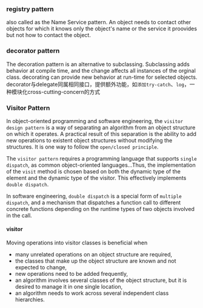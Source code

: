 ### registry pattern
also called as the Name Service pattern. An object needs to contact other objects for which it knows only the object's name or the service it proovides but not how to contact the object.

### decorator pattern
The decoration pattern is an alternative to subclassing. Subclassing adds behavior at compile time, and the change affects all instances of the orginal class. decorating can provide new behavior at run-time for selected objects.
decorator与delegate同属相同接口，提供额外功能，如`添加try-catch`、`log`，一种模块化cross-cutting-concern的方式

### Visitor Pattern
In object-oriented programming and software engineering, the `visitor design pattern` is a way of separating an algorithm from an object structure on which it operates. A practical result of this separation is the ability to add new operations to existent object structures without modifying the structures. It is one way to follow the `open/closed principle`.

The `visitor pattern` requires a programming language that supports `single dispatch`, as common object-oriented languages...Thus, the implementation of the `visit` method is chosen based on both the dynamic type of the element and the dynamic type of the visitor. This effectively implements `double dispatch`.

In software engineering, `double dispatch` is a special form of `multiple dispatch`, and a mechanism that dispatches a function call to different concrete functions depending on the runtime types of two objects involved in the call.

#### visitor
Moving operations into visitor classes is beneficial when
- many unrelated operations on an object structure are required,
- the classes that make up the object structure are known and not expected to change,
- new operations need to be added frequently,
- an algorithm involves several classes of the object structure, but it is desired to manage it in one single location,
- an algorithm needs to work across several independent class hierarchies.

